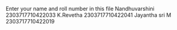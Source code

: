 Enter your name and roll number in this file
Nandhuvarshini 2303717710422033
K.Revetha 2303717710422041
Jayantha sri  M  2303717710422019

